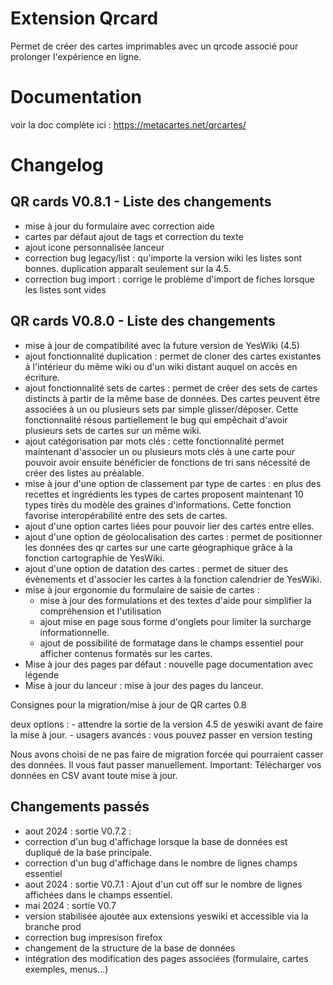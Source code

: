 # Extension Qrcard

Permet de créer des cartes imprimables avec un qrcode associé pour prolonger l'expérience en ligne.

# Documentation

voir la doc complète ici : https://metacartes.net/qrcartes/

# Changelog

## QR cards V0.8.1 - Liste des changements
- mise à jour du formulaire avec correction aide
- cartes par défaut ajout de tags et correction du texte
- ajout icone personnalisée lanceur
- correction bug legacy/list : qu'importe la version wiki les listes sont bonnes. duplication apparaît seulement sur la 4.5.
- correction bug import : corrige le problème d'import de fiches lorsque les listes sont vides

## QR cards V0.8.0 - Liste des changements

- mise à jour de compatibilité avec la future version de YesWiki (4.5)
- ajout fonctionnalité duplication : permet de cloner des cartes existantes à l'intérieur du même wiki ou d'un wiki distant auquel on accès en écriture.
- ajout fonctionnalité sets de cartes : permet de créer des sets de cartes distincts à partir de la même base de données. Des cartes peuvent être associées à un ou plusieurs sets par simple glisser/déposer. Cette fonctionnalité résous partiellement le bug qui empêchait d'avoir plusieurs sets de cartes sur un même wiki.
- ajout catégorisation par mots clés : cette fonctionnalité permet maintenant d'associer un ou plusieurs mots clés à une carte pour pouvoir avoir ensuite bénéficier de fonctions de tri sans nécessité de créer des listes au préalable. 
- mise à jour d'une option de classement par type de cartes : en plus des recettes et ingrédients les types de cartes proposent maintenant 10 types tirés du modèle des graines d'informations. Cette fonction favorise interopérabilité entre des sets de cartes.
- ajout d'une option cartes liées pour pouvoir lier des cartes entre elles.
- ajout d'une option de géolocalisation des cartes : permet de positionner les données des qr cartes sur une carte géographique grâce à la fonction cartographie de YesWiki.
- ajout d'une option de datation des cartes : permet de situer des évènements et d'associer les cartes à la fonction calendrier de YesWiki.
- mise à jour ergonomie du formulaire de saisie de cartes : 
    - mise à jour des formulations et des textes d'aide pour simplifier la compréhension et l'utilisation
    - ajout mise en page sous forme d'onglets pour limiter la surcharge informationnelle.
    - ajout de possibilité de formatage dans le champs essentiel pour afficher contenus formatés sur les cartes.
- Mise à jour des pages par défaut : nouvelle page documentation avec légende
- Mise à jour du lanceur : mise à jour des pages du lanceur.

Consignes pour la migration/mise à jour de QR cartes 0.8

deux options : 
    - attendre la sortie de la version 4.5 de yeswiki avant de faire la mise à jour.
    - usagers avancés : vous pouvez passer en version testing

Nous avons choisi de ne pas faire de migration forcée qui pourraient casser des données. Il vous faut passer manuellement. 
Important: Télécharger vos données en CSV avant toute mise à jour.


## Changements passés 

- aout 2024 : sortie V0.7.2 :
 - correction d'un bug d'affichage lorsque la base de données est dupliqué de la base principale.
 - correction d'un bug d'affichage dans le nombre de lignes champs essentiel
- aout 2024 : sortie V0.7.1 : Ajout d'un cut off sur le nombre de lignes affichées dans le champs essentiel.
- mai 2024 : sortie V0.7   
 - version stabilisée ajoutée aux extensions yeswiki et accessible via la branche prod
 - correction bug impresison firefox
 - changement de la structure de la base de données
 - intégration des modification des pages associées (formulaire, cartes exemples, menus...)